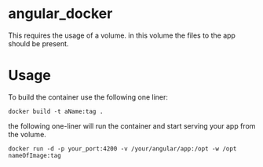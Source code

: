 # angular_docker

This requires the usage of a volume. in this volume the files to the app should be present.
<h1> Usage</h1>

To build the container use the following one liner:

```shell
docker build -t aName:tag .
```

the following one-liner will run the container and start serving your app from the volume.

```shell
docker run -d -p your_port:4200 -v /your/angular/app:/opt -w /opt nameOfImage:tag
```
